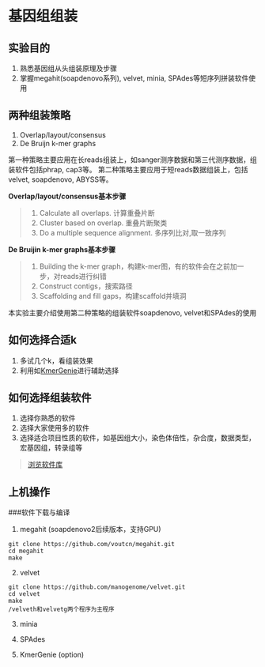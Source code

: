# 基因组组装
## 实验目的  
1. 熟悉基因组从头组装原理及步骤  
2. 掌握megahit(soapdenovo系列), velvet, minia, SPAdes等短序列拼装软件使用  

## 两种组装策略  
   1. Overlap/layout/consensus
   2. De Bruijn k-mer graphs  

第一种策略主要应用在长reads组装上，如sanger测序数据和第三代测序数据，组装软件包括phrap, cap3等。  第二种策略主要应用于短reads数据组装上，包括velvet, soapdenovo, ABYSS等。  

**Overlap/layout/consensus基本步骤**  
> 1. Calculate all overlaps. 计算重叠片断  
> 2. Cluster based on overlap. 重叠片断聚类  
> 3. Do a multiple sequence alignment. 多序列比对,取一致序列  

**De Bruijin k-mer graphs基本步骤**  
> 1. Building the k-mer graph，构建k-mer图，有的软件会在之前加一步，对reads进行纠错  
> 2. Construct contigs，搜索路径  
> 3. Scaffolding and fill gaps，构建scaffold并填洞  

本实验主要介绍使用第二种策略的组装软件soapdenovo, velvet和SPAdes的使用  

## 如何选择合适k  
1. 多试几个k，看组装效果
2. 利用如[KmerGenie](http://kmergenie.bx.psu.edu/)进行辅助选择  
 
## 如何选择组装软件  
1. 选择你熟悉的软件  
2. 选择大家使用多的软件
3. 选择适合项目性质的软件，如基因组大小，染色体倍性，杂合度，数据类型，宏基因组，转录组等

> [浏览软件库](https://omictools.com/genome-assembly-category)

## 上机操作  
###软件下载与编译
1. megahit (soapdenovo2后续版本，支持GPU)
```
git clone https://github.com/voutcn/megahit.git
cd megahit
make
```
2. velvet
```
git clone https://github.com/manogenome/velvet.git
cd velvet
make
/velveth和velvetg两个程序为主程序
```
3. minia


4. SPAdes
 

5. KmerGenie (option)


